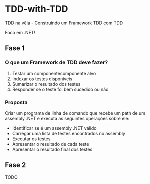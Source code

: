 # TDD-with-TDD
TDD na vêia - Construindo um Framework TDD com TDD

Foco em .NET!

## Fase 1

### O que um Framework de TDD deve fazer?

1. Testar um componentecomponente alvo
2. Indexar os testes disponíveis
3. Sumarizar o resultado dos testes
4. Responder se o teste foi bem sucedido ou não

### Proposta

Criar um programa de linha de comando que recebe um path de um assembly .NET e executa as seguintes operações sobre ele:

- Identificar se é um assembly .NET válido
- Carregar uma lista de testes encontrados no assembly
- Executar os testes
- Apresentar o resultado de cada teste
- Apresentar o resultado final dos testes

## Fase 2 

TODO
